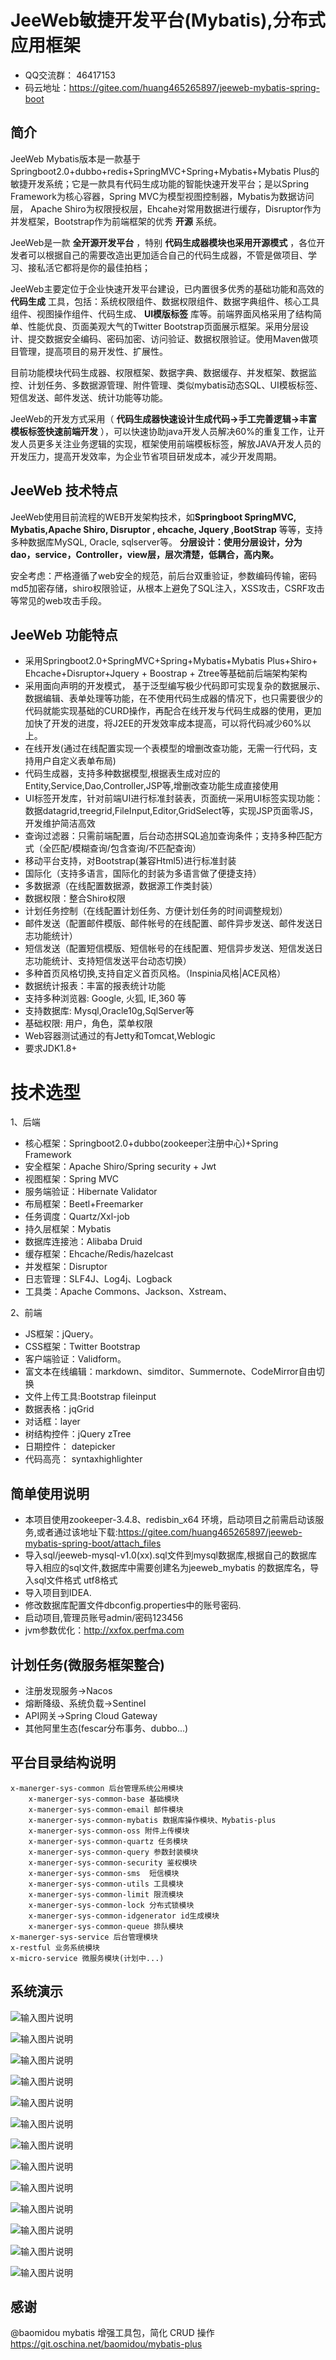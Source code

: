 JeeWeb敏捷开发平台(Mybatis),分布式应用框架
===============
*   QQ交流群： 46417153
*   码云地址：https://gitee.com/huang465265897/jeeweb-mybatis-spring-boot

简介
-----------------------------------
JeeWeb Mybatis版本是一款基于Springboot2.0+dubbo+redis+SpringMVC+Spring+Mybatis+Mybatis Plus的敏捷开发系统；它是一款具有代码生成功能的智能快速开发平台；是以Spring Framework为核心容器，Spring MVC为模型视图控制器，Mybatis为数据访问层， Apache Shiro为权限授权层，Ehcahe对常用数据进行缓存，Disruptor作为并发框架，Bootstrap作为前端框架的优秀 **开源** 系统。

JeeWeb是一款 **全开源开发平台** ，特别 **代码生成器模块也采用开源模式** ，各位开发者可以根据自己的需要改造出更加适合自己的代码生成器，不管是做项目、学习、接私活它都将是你的最佳拍档；

JeeWeb主要定位于企业快速开发平台建设，已内置很多优秀的基础功能和高效的 **代码生成** 工具，包括：系统权限组件、数据权限组件、数据字典组件、核心工具组件、视图操作组件、代码生成、 **UI模版标签** 库等。前端界面风格采用了结构简单、性能优良、页面美观大气的Twitter Bootstrap页面展示框架。采用分层设计、提交数据安全编码、密码加密、访问验证、数据权限验证。使用Maven做项目管理，提高项目的易开发性、扩展性。

目前功能模块代码生成器、权限框架、数据字典、数据缓存、并发框架、数据监控、计划任务、多数据源管理、附件管理、类似mybatis动态SQL、UI模板标签、短信发送、邮件发送、统计功能等功能。

JeeWeb的开发方式采用（ **代码生成器快速设计生成代码->手工完善逻辑->丰富模板标签快速前端开发** ），可以快速协助java开发人员解决60%的重复工作，让开发人员更多关注业务逻辑的实现，框架使用前端模板标签，解放JAVA开发人员的开发压力，提高开发效率，为企业节省项目研发成本，减少开发周期。

JeeWeb 技术特点
-----------------------------------
JeeWeb使用目前流程的WEB开发架构技术，如**Springboot SpringMVC, Mybatis,Apache Shiro, Disruptor , ehcache, Jquery ,BootStrap** 等等，支持多种数据库MySQL, Oracle, sqlserver等。  **分层设计：使用分层设计，分为dao，service，Controller，view层，层次清楚，低耦合，高内聚。**  

安全考虑：严格遵循了web安全的规范，前后台双重验证，参数编码传输，密码md5加密存储，shiro权限验证，从根本上避免了SQL注入，XSS攻击，CSRF攻击等常见的web攻击手段。

JeeWeb 功能特点
-----------------------------------
* 	采用Springboot2.0+SpringMVC+Spring+Mybatis+Mybatis Plus+Shiro+ Ehcache+Disruptor+Jquery + Boostrap + Ztree等基础前后端架构架构
* 	采用面向声明的开发模式， 基于泛型编写极少代码即可实现复杂的数据展示、数据编辑、表单处理等功能，在不使用代码生成器的情况下，也只需要很少的代码就能实现基础的CURD操作，再配合在线开发与代码生成器的使用，更加加快了开发的进度，将J2EE的开发效率成本提高，可以将代码减少60%以上。
* 	在线开发(通过在线配置实现一个表模型的增删改查功能，无需一行代码，支持用户自定义表单布局) 
* 	代码生成器，支持多种数据模型,根据表生成对应的Entity,Service,Dao,Controller,JSP等,增删改查功能生成直接使用
* 	UI标签开发库，针对前端UI进行标准封装表，页面统一采用UI标签实现功能：数据datagrid,treegrid,FileInput,Editor,GridSelect等，实现JSP页面零JS，开发维护简洁高效
* 	查询过滤器：只需前端配置，后台动态拼SQL追加查询条件；支持多种匹配方式（全匹配/模糊查询/包含查询/不匹配查询）
* 	移动平台支持，对Bootstrap(兼容Html5)进行标准封装
* 	国际化（支持多语言，国际化的封装为多语言做了便捷支持）
*   多数据源（在线配置数据源，数据源工作类封装）
* 	数据权限：整合Shiro权限
*   计划任务控制（在线配置计划任务、方便计划任务的时间调整规划）
*   邮件发送（配置邮件模版、邮件帐号的在线配置、邮件异步发送、邮件发送日志功能统计）
*   短信发送（配置短信模版、短信帐号的在线配置、短信异步发送、短信发送日志功能统计、支持短信发送平台动态切换）
*   多种首页风格切换,支持自定义首页风格。（Inspinia风格|ACE风格）
*   数据统计报表：丰富的报表统计功能
* 	支持多种浏览器: Google, 火狐, IE,360 等
* 	支持数据库: Mysql,Oracle10g,SqlServer等
* 	基础权限: 用户，角色，菜单权限
* 	Web容器测试通过的有Jetty和Tomcat,Weblogic
* 	要求JDK1.8+

技术选型
===============

1、后端

* 核心框架：Springboot2.0+dubbo(zookeeper注册中心)+Spring Framework
* 安全框架：Apache Shiro/Spring security + Jwt
* 视图框架：Spring MVC
* 服务端验证：Hibernate Validator
* 布局框架：Beetl+Freemarker
* 任务调度：Quartz/Xxl-job
* 持久层框架：Mybatis
* 数据库连接池：Alibaba Druid
* 缓存框架：Ehcache/Redis/hazelcast
* 并发框架：Disruptor
* 日志管理：SLF4J、Log4j、Logback
* 工具类：Apache Commons、Jackson、Xstream、

2、前端

* JS框架：jQuery。
* CSS框架：Twitter Bootstrap
* 客户端验证：Validform。
* 富文本在线编辑：markdown、simditor、Summernote、CodeMirror自由切换
* 文件上传工具:Bootstrap fileinput
* 数据表格：jqGrid
* 对话框：layer
* 树结构控件：jQuery zTree
* 日期控件： datepicker
* 代码高亮： syntaxhighlighter

简单使用说明
-----------------------------------
* 本项目使用zookeeper-3.4.8、redisbin_x64 环境，启动项目之前需启动该服务,或者通过该地址下载:https://gitee.com/huang465265897/jeeweb-mybatis-spring-boot/attach_files
* 导入sql/jeeweb-mysql-v1.0(xx).sql文件到mysql数据库,根据自己的数据库导入相应的sql文件,数据库中需要创建名为jeeweb_mybatis 的数据库名，导入sql文件格式 utf8格式
* 导入项目到IDEA.
* 修改数据库配置文件dbconfig.properties中的账号密码.
* 启动项目,管理员账号admin/密码123456
* jvm参数优化：http://xxfox.perfma.com


计划任务(微服务框架整合)
-----------------------------------
* 注册发现服务->Nacos
* 熔断降级、系统负载->Sentinel
* API网关->Spring Cloud Gateway
* 其他阿里生态(fescar分布事务、dubbo...)

平台目录结构说明
-----------------------------------
```
x-manerger-sys-common 后台管理系统公用模块
    x-manerger-sys-common-base 基础模块
    x-manerger-sys-common-email 邮件模块
    x-manerger-sys-common-mybatis 数据库操作模块、Mybatis-plus
    x-manerger-sys-common-oss 附件上传模块
    x-manerger-sys-common-quartz 任务模块
    x-manerger-sys-common-query 参数封装模块
    x-manerger-sys-common-security 鉴权模块
    x-manerger-sys-common-sms  短信模块
    x-manerger-sys-common-utils 工具模块
    x-manerger-sys-common-limit 限流模块
    x-manerger-sys-common-lock 分布式锁模块
    x-manerger-sys-common-idgenerator id生成模块
    x-manerger-sys-common-queue 排队模块
x-manerger-sys-service 后台管理模块
x-restful 业务系统模块
x-micro-service 微服务模块(计划中...)
```
系统演示
-----------------------------------
![输入图片说明](https://git.oschina.net/uploads/images/2017/0711/233138_66acc47c_1394985.png "在这里输入图片标题")

![输入图片说明](https://git.oschina.net/uploads/images/2017/0711/233150_79627fa7_1394985.png "在这里输入图片标题")

![输入图片说明](https://git.oschina.net/uploads/images/2017/0711/233200_33d385db_1394985.png "在这里输入图片标题")

![输入图片说明](https://git.oschina.net/uploads/images/2017/0711/233211_5e7fc693_1394985.png "在这里输入图片标题")

![输入图片说明](https://git.oschina.net/uploads/images/2017/0711/233222_8ab40914_1394985.png "在这里输入图片标题")

![输入图片说明](https://git.oschina.net/uploads/images/2017/0711/233239_ebb4d8bb_1394985.png "在这里输入图片标题")

![输入图片说明](https://git.oschina.net/uploads/images/2017/0711/233252_11c11f7d_1394985.png "在这里输入图片标题")

![输入图片说明](https://git.oschina.net/uploads/images/2017/0711/233303_da10ce13_1394985.png "在这里输入图片标题")

![输入图片说明](https://git.oschina.net/uploads/images/2017/0711/233314_7bcc9728_1394985.png "在这里输入图片标题")

![输入图片说明](https://git.oschina.net/uploads/images/2017/0711/233324_44fbe21c_1394985.png "在这里输入图片标题")

![输入图片说明](https://git.oschina.net/uploads/images/2017/0711/233335_358d1208_1394985.png "在这里输入图片标题")

![输入图片说明](https://git.oschina.net/uploads/images/2017/0711/233347_79912823_1394985.png "在这里输入图片标题")

![输入图片说明](https://git.oschina.net/uploads/images/2017/0711/233356_3b2a0c61_1394985.png "在这里输入图片标题")


## 感谢
@baomidou
mybatis 增强工具包，简化 CRUD 操作
https://git.oschina.net/baomidou/mybatis-plus
